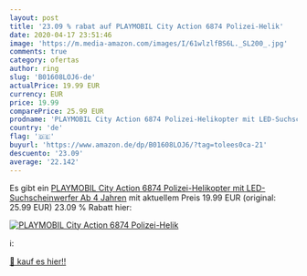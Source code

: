 ```yaml
---
layout: post
title: '23.09 % rabat auf PLAYMOBIL City Action 6874 Polizei-Helik'
date: 2020-04-17 23:51:46
image: 'https://m.media-amazon.com/images/I/61wlzlfBS6L._SL200_.jpg'
comments: true
category: ofertas
author: ring
slug: 'B01608LOJ6-de'
actualPrice: 19.99 EUR
currency: EUR
price: 19.99
comparePrice: 25.99 EUR
prodname: 'PLAYMOBIL City Action 6874 Polizei-Helikopter mit LED-Suchscheinwerfer  Ab 4 Jahren'
country: 'de'
flag: '🇩🇪'
buyurl: 'https://www.amazon.de/dp/B01608LOJ6/?tag=tolees0ca-21'
descuento: '23.09'
average: '22.142'
---
```


Es gibt ein [PLAYMOBIL City Action 6874 Polizei-Helikopter mit LED-Suchscheinwerfer  Ab 4 Jahren](https://www.amazon.de/dp/B01608LOJ6/?tag=tolees0ca-21) mit aktuellem Preis 19.99 EUR (original: 25.99 EUR) 23.09 % Rabatt hier:

[![PLAYMOBIL City Action 6874 Polizei-Helik](https://m.media-amazon.com/images/I/61wlzlfBS6L._SL200_.jpg)](https://www.amazon.de/dp/B01608LOJ6/?tag=tolees0ca-21)

ℹ️:


[🛒 kauf es hier!!](https://www.amazon.de/dp/B01608LOJ6/?tag=tolees0ca-21)
